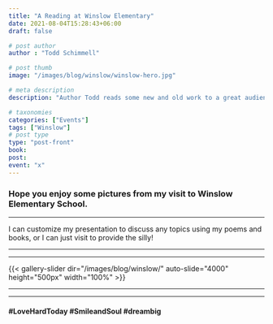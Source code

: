 ```yaml
---
title: "A Reading at Winslow Elementary"
date: 2021-08-04T15:28:43+06:00
draft: false

# post author
author : "Todd Schimmell"

# post thumb
image: "/images/blog/winslow/winslow-hero.jpg"

# meta description
description: "Author Todd reads some new and old work to a great audience at Winslow Elementary."

# taxonomies
categories: ["Events"]
tags: ["Winslow"]
# post type
type: "post-front"
book:
post:
event: "x"
---
```


### Hope you enjoy some pictures from my visit to Winslow Elementary School.
***
I can customize my presentation to discuss any topics using my poems and books, or I can just visit to provide the silly!
***
***
{{< gallery-slider dir="/images/blog/winslow/" auto-slide="4000" height="500px" width="100%" >}}
***
***

#### #LoveHardToday #SmileandSoul #dreambig
